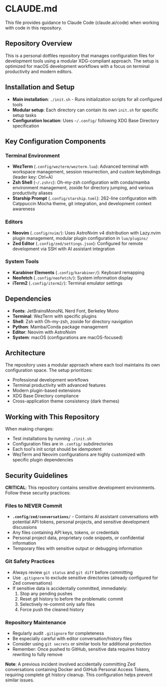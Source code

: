 # CLAUDE.md

This file provides guidance to Claude Code (claude.ai/code) when working with code in this repository.

## Repository Overview

This is a personal dotfiles repository that manages configuration files for development tools using a modular XDG-compliant approach. The setup is optimized for macOS development workflows with a focus on terminal productivity and modern editors.

## Installation and Setup

- **Main installation**: `./init.sh` - Runs initialization scripts for all configured tools
- **Modular setup**: Each directory can contain its own `init.sh` for specific setup tasks
- **Configuration location**: Uses `~/.config/` following XDG Base Directory specification

## Key Configuration Components

### Terminal Environment
- **WezTerm** (`.config/wezterm/wezterm.lua`): Advanced terminal with workspace management, session resurrection, and custom keybindings (leader key: Ctrl+A)
- **Zsh Shell** (`~/.zshrc`): Oh-my-zsh configuration with conda/mamba environment management, zoxide for directory jumping, and various productivity aliases
- **Starship Prompt** (`.config/starship.toml`): 262-line configuration with Catppuccin Mocha theme, git integration, and development context awareness

### Editors
- **Neovim** (`.config/nvim/`): Uses AstroNvim v4 distribution with Lazy.nvim plugin management, modular plugin configuration in `lua/plugins/`
- **Zed Editor** (`.config/zed/settings.json`): Configured for remote development via SSH with AI assistant integration

### System Tools
- **Karabiner Elements** (`.config/karabiner/`): Keyboard remapping
- **Neofetch** (`.config/neofetch/`): System information display
- **iTerm2** (`.config/iterm2/`): Terminal emulator settings

## Dependencies

- **Fonts**: JetBrainsMonoNL Nerd Font, Berkeley Mono
- **Terminal**: WezTerm with specific plugins
- **Shell**: Zsh with Oh-my-zsh, zoxide for directory navigation
- **Python**: Mamba/Conda package management
- **Editor**: Neovim with AstroNvim
- **System**: macOS (configurations are macOS-focused)

## Architecture

The repository uses a modular approach where each tool maintains its own configuration space. The setup prioritizes:
- Professional development workflows
- Terminal productivity with advanced features
- Modern plugin-based extensions
- XDG Base Directory compliance
- Cross-application theme consistency (dark themes)

## Working with This Repository

When making changes:
- Test installations by running `./init.sh` 
- Configuration files are in `.config/` subdirectories
- Each tool's init script should be idempotent
- WezTerm and Neovim configurations are highly customized with specific plugin dependencies

## Security Guidelines

**CRITICAL**: This repository contains sensitive development environments. Follow these security practices:

### Files to NEVER Commit
- **`.config/zed/conversations/`** - Contains AI assistant conversations with potential API tokens, personal projects, and sensitive development discussions
- Any files containing API keys, tokens, or credentials
- Personal project data, proprietary code snippets, or confidential information
- Temporary files with sensitive output or debugging information

### Git Safety Practices
- Always review `git status` and `git diff` before committing
- Use `.gitignore` to exclude sensitive directories (already configured for Zed conversations)
- If sensitive data is accidentally committed, immediately:
  1. Stop any pending pushes
  2. Reset git history to before the problematic commit
  3. Selectively re-commit only safe files
  4. Force push the cleaned history

### Repository Maintenance
- Regularly audit `.gitignore` for completeness
- Be especially careful with editor conversation/history files
- Consider using `git secrets` or similar tools for additional protection
- Remember: Once pushed to GitHub, sensitive data requires history rewriting to fully remove

**Note**: A previous incident involved accidentally committing Zed conversations containing Docker and GitHub Personal Access Tokens, requiring complete git history cleanup. This configuration helps prevent similar issues.